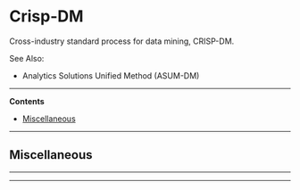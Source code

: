 # Crisp-DM

Cross-industry standard process for data mining, CRISP-DM.

See Also:

  - Analytics Solutions Unified Method (ASUM-DM)

---

**Contents**

- [Miscellaneous](CrispDM.md#miscellaneous)

---

## Miscellaneous

---

---
